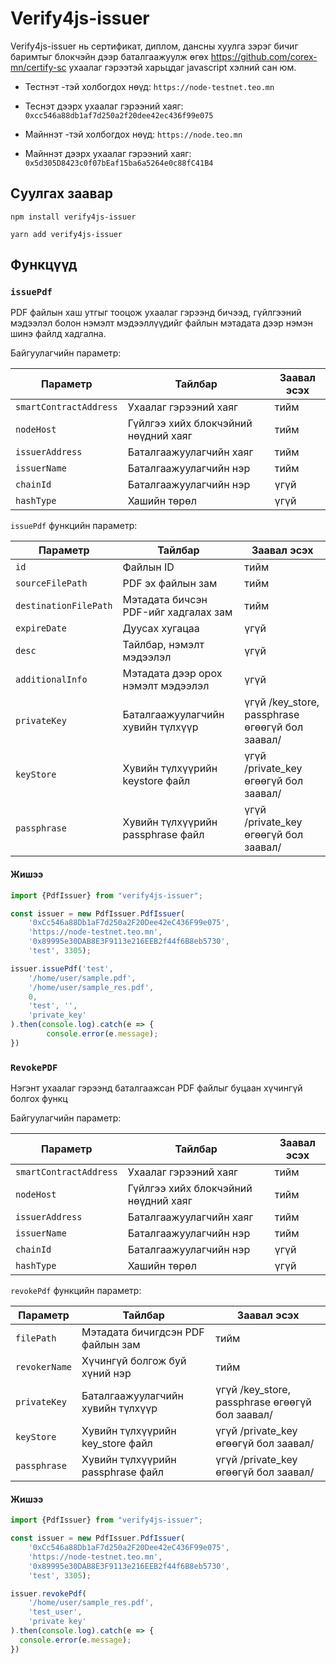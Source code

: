 # Verify4js-issuer
Verify4js-issuer нь сертификат, диплом, дансны хуулга зэрэг бичиг баримтыг блокчэйн дээр
баталгаажуулж өгөх https://github.com/corex-mn/certify-sc ухаалаг гэрээтэй харьцдаг javascript хэлний сан юм.

- Тестнэт -тэй холбогдох нөүд: `https://node-testnet.teo.mn`
- Теснэт дээрх ухаалаг гэрээний хаяг: `0xcc546a88db1af7d250a2f20dee42ec436f99e075`


- Майннэт -тэй холбогдох нөүд: `https://node.teo.mn`
- Майннэт дээрх ухаалаг гэрээний хаяг: `0x5d305D8423c0f07bEaf15ba6a5264e0c88fC41B4`


## Суулгах заавар
```shell
npm install verify4js-issuer
```
```shell
yarn add verify4js-issuer
```

## Функцүүд
### `issuePdf`
PDF файлын хаш утгыг тооцож ухаалаг гэрээнд бичээд,
гүйлгээний мэдээлэл болон нэмэлт мэдээллүүдийг файлын мэтадата дээр нэмэн шинэ файлд хадгална.

Байгуулагчийн параметр:

| Параметр                   | Тайлбар                                    | Заавал эсэх |
|----------------------------|--------------------------------------------|-------------|
| `smartContractAddress` | Ухаалаг гэрээний хаяг                      | тийм        |
| `nodeHost`      | Гүйлгээ хийх блокчэйний нөүдний хаяг       | тийм        |
| `issuerAddress`           | Баталгаажуулагчийн хаяг                    | тийм        |
| `issuerName`              | Баталгаажуулагчийн нэр                     | тийм        |
| `chainId`                 | Баталгаажуулагчийн нэр                     | үгүй        |
| `hashType`                | Хашийн төрөл                               | үгүй        |

`issuePdf` функцийн параметр:

| Параметр                | Тайлбар                              | Заавал эсэх                                     |
|-------------------------|--------------------------------------|-------------------------------------------------|
| `id`                    | Файлын ID                            | тийм                                            |
| `sourceFilePath`      | PDF эх файлын зам                    | тийм                                            |
| `destinationFilePath` | Мэтадата бичсэн PDF-ийг хадгалах зам | тийм                                            |
| `expireDate`           | Дуусах хугацаа                       | үгүй                                            |
| `desc`                  | Тайлбар, нэмэлт мэдээлэл             | үгүй                                            |
| `additionalInfo`       | Мэтадата дээр орох нэмэлт мэдээлэл   | үгүй                                            |
| `privateKey`           | Баталгаажуулагчийн хувийн түлхүүр    | үгүй /key_store, passphrase өгөөгүй бол заавал/ |
| `keyStore`             | Хувийн түлхүүрийн keystore файл      | үгүй /private_key өгөөгүй бол заавал/           |
| `passphrase`            | Хувийн түлхүүрийн passphrase файл    | үгүй /private_key өгөөгүй бол заавал/           |


#### Жишээ
```js
import {PdfIssuer} from "verify4js-issuer";

const issuer = new PdfIssuer.PdfIssuer(
    '0xCc546a88Db1aF7d250a2F20Dee42eC436F99e075', 
    'https://node-testnet.teo.mn',
    '0x89995e30DAB8E3F9113e216EEB2f44f6B8eb5730',
    'test', 3305);

issuer.issuePdf('test',
    '/home/user/sample.pdf',
    '/home/user/sample_res.pdf',
    0, 
    'test', '',
    'private_key'
).then(console.log).catch(e => {
        console.error(e.message);
})
```

### `RevokePDF`
Нэгэнт ухаалаг гэрээнд баталгаажсан PDF файлыг буцаан хүчингүй болгох функц

Байгуулагчийн параметр:

| Параметр                   | Тайлбар                                    | Заавал эсэх |
|----------------------------|--------------------------------------------|-------------|
| `smartContractAddress` | Ухаалаг гэрээний хаяг                      | тийм        |
| `nodeHost`      | Гүйлгээ хийх блокчэйний нөүдний хаяг       | тийм        |
| `issuerAddress`           | Баталгаажуулагчийн хаяг                    | тийм        |
| `issuerName`              | Баталгаажуулагчийн нэр                     | тийм        |
| `chainId`                 | Баталгаажуулагчийн нэр                     | үгүй        |
| `hashType`                | Хашийн төрөл                               | үгүй        |


`revokePdf` функцийн параметр:

| Параметр       | Тайлбар                           | Заавал эсэх                                     |
|----------------|-----------------------------------|-------------------------------------------------|
| `filePath`    | Мэтадата бичигдсэн PDF файлын зам | тийм                                            |
| `revokerName` | Хүчингүй болгож буй хүний нэр     | тийм                                            |
| `privateKey`  | Баталгаажуулагчийн хувийн түлхүүр | үгүй /key_store, passphrase өгөөгүй бол заавал/ |
| `keyStore`    | Хувийн түлхүүрийн key_store файл  | үгүй /private_key өгөөгүй бол заавал/           |
| `passphrase`   | Хувийн түлхүүрийн passphrase файл | үгүй /private_key өгөөгүй бол заавал/           |

#### Жишээ
```js
import {PdfIssuer} from "verify4js-issuer";

const issuer = new PdfIssuer.PdfIssuer(
    '0xCc546a88Db1aF7d250a2F20Dee42eC436F99e075',
    'https://node-testnet.teo.mn',
    '0x89995e30DAB8E3F9113e216EEB2f44f6B8eb5730',
    'test', 3305);

issuer.revokePdf(
    '/home/user/sample_res.pdf',
    'test_user',
    'private key'
).then(console.log).catch(e => {
  console.error(e.message);
})

```
